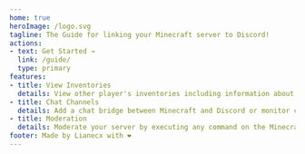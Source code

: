 ```yaml
---
home: true
heroImage: /logo.svg
tagline: The Guide for linking your Minecraft server to Discord!
actions:
- text: Get Started →
  link: /guide/
  type: primary
features:
- title: View Inventories
  details: View other player's inventories including information about every item.
- title: Chat Channels
  details: Add a chat bridge between Minecraft and Discord or monitor commands being sent by users.
- title: Moderation
  details: Moderate your server by executing any command on the Minecraft server.
footer: Made by Lianecx with ❤️
---
```

